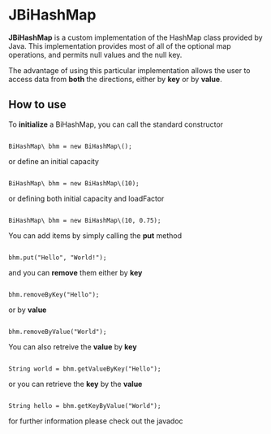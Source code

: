 # JBiHashMap

<b>JBiHashMap</b> is a custom implementation of the HashMap class provided by Java. 
This implementation provides most of all of the optional map operations, and permits null values and the null key.

The advantage of using this particular implementation allows the user to access data from <b>both</b> the directions, either by <b>key</b> or by <b>value</b>.


## How to use
To <b>initialize</b> a BiHashMap, you can call the standard constructor

<code>
BiHashMap\<String, String> bhm = new BiHashMap\<String, String>();
</code>

or define an initial capacity

<code>
BiHashMap\<String, String> bhm = new BiHashMap\<String, String>(10);
</code>
 
or defining both initial capacity and loadFactor

<code>
BiHashMap\<String, String> bhm = new BiHashMap\<String, String>(10, 0.75);
</code>

You can add items by simply calling the <b>put</b> method

<code>
bhm.put("Hello", "World!");
</code>

and you can <b>remove</b> them either by <b>key</b>

<code>
bhm.removeByKey("Hello");
</code>

or by <b>value</b>

<code>
bhm.removeByValue("World");
</code>

You can also retreive the <b>value</b> by <b>key</b>

<code>
String world = bhm.getValueByKey("Hello");
</code>

or you can retrieve the <b>key</b> by the <b>value</b>

<code>
String hello = bhm.getKeyByValue("World");
</code>

for further information please check out the javadoc
